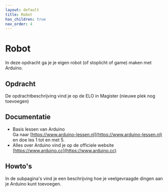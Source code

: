 ```yaml
---
layout: default
title: Robot
has_children: true
nav_order: 4
---
```


# Robot
In deze opdracht ga je je eigen robot (of stoplicht of game) maken met Arduino.

## Opdracht
De opdrachtbeschrijving vind je op de ELO in Magister (nieuwe plek nog toevoegen)

## Documentatie
- Basis lessen van Arduino\
  Ga naar [https://www.arduino-lessen.nl](https://www.arduino-lessen.nl) en doe les 1 tot en met 5.
- Alles over Arduino vind je op de officiele website\
  [https://www.arduino.cc](https://www.arduino.cc)
  
## Howto's
In de subpagina's vind je een beschrijving hoe je veelgevraagde dingen aan je Arduino kunt toevoegen.
